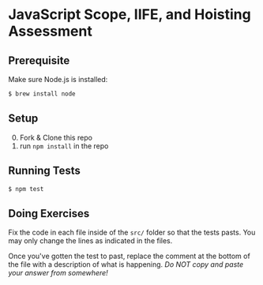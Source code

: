 # JavaScript Scope, IIFE, and Hoisting Assessment

## Prerequisite

Make sure Node.js is installed:

```sh
$ brew install node
```

## Setup

0. Fork & Clone this repo
0. run `npm install` in the repo

## Running Tests

```sh
$ npm test
```

## Doing Exercises

Fix the code in each file inside of the `src/` folder so that the tests pasts. You may only change the lines as indicated in the files.

Once you've gotten the test to past, replace the comment at the bottom of the file with a description of what is happening. _Do NOT copy and paste your answer from somewhere!_
